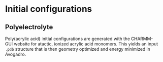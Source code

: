# Initial configurations

## Polyelectrolyte

Poly(acrylic acid) initial configurations are generated with the CHARMM-GUI website for atactic, ionized acrylic acid monomers.
This yields an input `.pdb` structure that is then geometry optimized and energy minimized in Avogadro.
